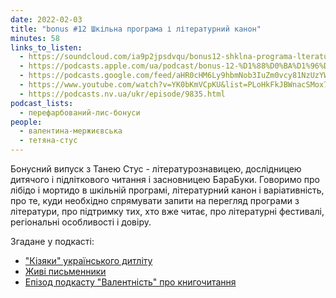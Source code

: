 ```yaml
---
date: 2022-02-03
title: "bonus #12 Шкільна програма і літературний канон"
minutes: 58
links_to_listen:
  - https://soundcloud.com/ia9p2jpsdvqu/bonus12-shklna-programa-lteraturniy-kanon-tetyana-stus
  - https://podcasts.apple.com/ua/podcast/bonus-12-%D1%88%D0%BA%D1%96%D0%BB%D1%8C%D0%BD%D0%B0-%D0%BF%D1%80%D0%BE%D0%B3%D1%80%D0%B0%D0%BC%D0%B0-%D1%96-%D0%BB%D1%96%D1%82%D0%B5%D1%80%D0%B0%D1%82%D1%83%D1%80%D0%BD%D0%B8%D0%B9-%D0%BA%D0%B0%D0%BD%D0%BE%D0%BD/id1563575488?i=1000549866041
  - https://podcasts.google.com/feed/aHR0cHM6Ly9hbmNob3IuZm0vcy81NzUzYWEwMC9wb2RjYXN0L3Jzcw/episode/ZWVkZjFjNTgtYjY0Yy00ZGI3LWIyMWUtYTNiYTRkOWE2Mjli?sa=X&ved=0CA0QkfYCahcKEwio15_hy7D6AhUAAAAAHQAAAAAQAQ
  - https://www.youtube.com/watch?v=YK0bKmVCpKU&list=PLoHkFkJBWnacSMox7iWMMtWmSyZJ7lepM&index=12
  - https://podcasts.nv.ua/ukr/episode/9835.html
podcast_lists:
  - перефарбований-лис-бонуси
people:
  - валентина-мержиєвська
  - тетяна-стус
---
```


Бонусний випуск з Танею Стус \- літературознавицею, дослідницею дитячого і
підліткового читання і засновницею БараБуки. Говоримо про лібідо і мортидо в
шкільній програмі, літературний канон і варіативність, про те, куди необхідно
спрямувати запити на перегляд програми з літератури, про підтримку тих, хто вже
читає, про літературні фестивалі, регіональні особливості і довіру.  

Згадане у подкасті:

- ["Кізяки" українського дитліту][1] 
- [Живі письменники][2]
- [Епізод подкасту "Валентність" про книгочитання][3]

[1]: https://www.barabooka.com.ua/kizyaki-ukrainskogo-ditlitu/
[2]: https://alivewriters.com.ua/
[3]: /валентність/08/
